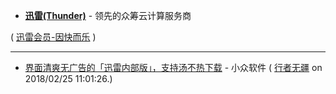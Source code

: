 - **[迅雷(Thunder)](http://www.xunlei.com/)** - 领先的众筹云计算服务商

( [迅雷会员-因快而乐](https://vip.xunlei.com/) )

------------------------------------------------------------------------------

- [界面清爽无广告的「迅雷内部版」，支持汤不热下载](https://www.appinn.com/xunlei-minnnnni/) - 小众软件 ( [行者无疆](https://www.appinn.com/author/zhymster/) on 2018/02/25 11:01:26.)
